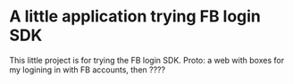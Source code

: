 # A little application trying FB login SDK
This little project is for trying the FB login SDK.
Proto: a web with boxes for my logining in with FB accounts, then ???? 

